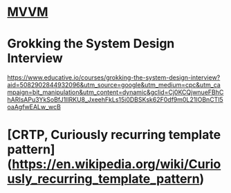 # [MVVM](https://docs.microsoft.com/en-us/xamarin/xamarin-forms/enterprise-application-patterns/mvvm)

# Grokking the System Design Interview
https://www.educative.io/courses/grokking-the-system-design-interview?aid=5082902844932096&utm_source=google&utm_medium=cpc&utm_campaign=bit_manipulation&utm_content=dynamic&gclid=Cj0KCQjwnueFBhChARIsAPu3YkSoBfJ1lIRKU8_JxeehFkLs15i0DBSKsk62F0df9m0L21IOBnCTl5oaAgfwEALw_wcB

# [CRTP, Curiously recurring template pattern] (https://en.wikipedia.org/wiki/Curiously_recurring_template_pattern)
